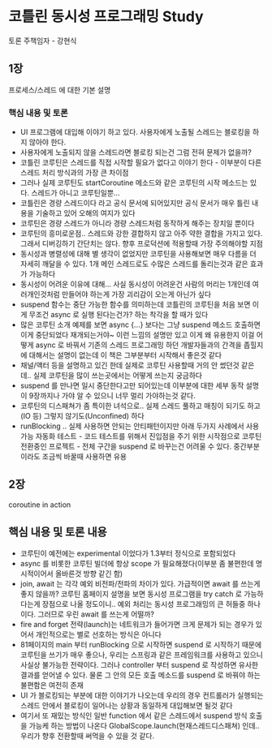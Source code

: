 # 코틀린 동시성 프로그래밍 Study

토론 주책임자 - 강현식

## 1장
프로세스/스레드 에 대한 기본 설명
### 핵심 내용 및 토론
* UI 프로그램에 대입해 이야기 하고 있다. 사용자에게 노출될 스레드는 블로킹을 하지 않아야 한다.
* 사용자에게 노출되지 않을 스레드라면 블로킹 되는건 그럼 전혀 문제가 없을까?
* 코틀린 코루틴은 스레드를 직접 시작할 필요가 없다고 이야기 한다 - 이부분이 다른 스레드 처리 방식과의 가장 큰 차이점
* 그러나 실제 코루틴도 startCoroutine 메소드와 같은 코루틴의 시작 메소드는 있다. 스레드가 아니고 코루틴일뿐...
* 코틀린은 경량 스레드이다 라고 공식 문서에 되어있지만 공식 문서가 매우 틀린 내용을 기술하고 있어 오해의 여지가 있다
* 코루틴은 경량 스레드가 아니라 경량 스레드처럼 동작하게 해주는 장치일 뿐이다
* 코루틴의 흥미로운점.. 스레드와 강한 결합하지 않고 아주 약한 결합을 가지고 있다. 그래서 디버깅하기 간단치는 않다. 향후 프로덕션에 적용할때 가장 주의해야할 지점
* 동시성과 병렬성에 대해 별 생각이 없었지만 코루틴을 사용해보면 매우 다름을 더 자세히 깨달을 수 있다. 1개 메인 스레드로도 수많은 스레드를 돌리는것과 같은 효과가 가능하다
* 동시성이 어려운 이유에 대해... 사실 동시성이 어려운건 사람의 머리는 1개인데 여러개인것처럼 만들어야 하는게 가장 괴리감이 오는게 아닌가 싶다
* suspend 함수는 중단 가능한 함수를 의미하는데 코틀린의 코루틴을 처음 보면 이게 무조건 async 로 실행 된다는건가? 하는 착각을 할 때가 있다
* 많은 코루틴 소개 예제를 보면 async {...} 보다는 그냥 suspend 메소드 호출하면 이게 중단되었다 재개되는거야~ 이런 느낌의 설명만 있고 이게 왜 유용한지 
 이걸 어떻게 async 로 바꿔서 기존의 스레드 프로그래밍 하던 개발자들과의 간격을 좁힐지에 대해서는 설명이 없는데 이 책은 그부분부터 시작해서 좋은것 같다
* 채널/액터 등을 설명하고 있긴 한데 실제로 코루틴 사용할때 거의 안 썼던것 같은데.. 실제 코루틴을 많이 쓰는곳에서는 어떻게 쓰는지 궁금하다
* suspend 를 만나면 일시 중단한다고만 되어있는데 이부분에 대한 세부 동작 설명이 9장까지나 가야 알 수 있으니 너무 멀리 가야하는것 같다.
* 코루틴의 디스패쳐가 좀 특이한 녀석으로.. 실제 스레드 풀하고 매칭이 되기도 하고(IO 등) 그렇지 않기도(Unconfined) 하다
* runBlocking .. 실제 사용하면 안되는 안티패턴이지만 아래 두가지 사례에서 사용 가능
 자동화 테스트 - 코드 테스트를 위해서 진입점을 주기 위한 시작점으로
 코루틴 전환중인 프로젝트 - 전체 구간을 suspend 로 바꾸는건 어려울 수 있다. 중간부분이라도 조금씩 바꿀때 사용하면 유용
 
## 2장
coroutine in action

## 핵심 내용 및 토론 내용

* 코루틴이 예전에는 experimental 이었다가 1.3부터 정식으로 포함되었다
* async 를 비롯한 코루틴 빌더에 항상 scope 가 필요해졌다(이부분 좀 불편한데 명시적이어서 올바른것 방향 같긴 함)
* join, await 는 각각 예외 비전파/전파의 차이가 있다. 가급적이면 await 를 쓰는게 좋지 않을까?
 코루틴 홈페이지 설명을 보면 동시성 프로그램을 try catch 로 가능하다는게 장점으로 나올 정도이니.. 예외 처리는 동시성 프로그래밍의 큰 허들중 하나이다. 그러므로 우린 await 를 쓰는게 어떨까?
* fire and forget 전략(launch)는 네트워크가 들어가면 크게 문제가 되는 경우가 있어서 개인적으로는 별로 선호하는 방식은 아니다
* 81페이지의 main 부터 runBlocking 으로 시작하면 suspend 로 시작하기 때문에 코루틴을 쓰기가 매우 좋으나, 우리는 스프링과 같은 프레임워크를 사용하고 있으니 사실상 불가능한 전략이다.
 그러나 controller 부터 suspend 로 작성하면 유사한 결과를 얻어낼 수 있다. 물론 그 안의 모든 호출 메소드를 suspend 로 바꿔야 하는 불편함은 여전히 존재
* UI 가 블로킹되는 부분에 대한 이야기가 나오는데 우리의 경우 컨트롤러가 실행되는 스레드 안에서 블로킹이 일어나는 상황과 동일하게 대입해보면 될것 같다
* 여기서 또 재밌는 방식인 일반 function 에서 같은 스레드에서 suspend 방식 호출을 가능케 하는 방법이 나온다 GlobalScope.launch(현재스레드디스패쳐) 인데.. 우리가 향후 전환할때 써먹을 수 있을 것 같다.
